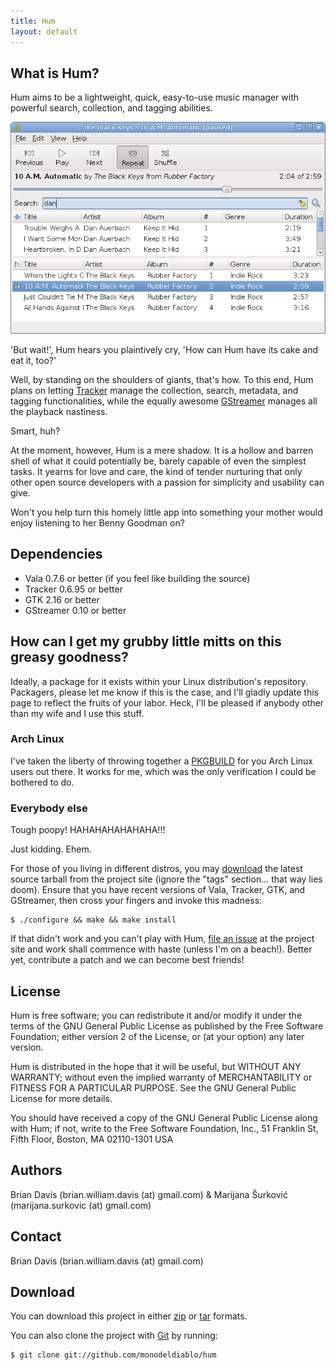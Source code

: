 ```yaml
---
title: Hum
layout: default
---
```


What is Hum?
------------
Hum aims to be a lightweight, quick, easy-to-use music manager with powerful
search, collection, and tagging abilities.

![Hum in action](HumPausedSearch.png)

'But wait!', Hum hears you plaintively cry, 'How can Hum have its cake and eat
it, too?'

Well, by standing on the shoulders of giants, that's how. To this end, Hum
plans on letting [Tracker](http://www.tracker-project.org/) manage the
collection, search, metadata, and tagging functionalities, while the equally
awesome [GStreamer](http://gstreamer.freedesktop.org) manages all the playback
nastiness.

Smart, huh?

At the moment, however, Hum is a mere shadow. It is a hollow and barren shell
of what it could potentially be, barely capable of even the simplest tasks. It
yearns for love and care, the kind of tender nurturing that only other open
source developers with a passion for simplicity and usability can give.

Won't you help turn this homely little app into something your mother would
enjoy listening to her Benny Goodman on?

Dependencies
------------
 * Vala 0.7.6 or better (if you feel like building the source)
 * Tracker 0.6.95 or better
 * GTK 2.16 or better
 * GStreamer 0.10 or better

How can I get my grubby little mitts on this greasy goodness?
-------------------------------------------------------------
Ideally, a package for it exists within your Linux distribution's repository.
Packagers, please let me know if this is the case, and I'll gladly update this
page to reflect the fruits of your labor. Heck, I'll be pleased if anybody
other than my wife and I use this stuff.

### Arch Linux ###
I've taken the liberty of throwing together a
[PKGBUILD](http://github.com/downloads/monodeldiablo/hum/PKGBUILD) for you Arch
Linux users out there. It works for me, which was the only verification I could
be bothered to do.

### Everybody else ###
Tough poopy! HAHAHAHAHAHAHA!!!

Just kidding. Ehem.

For those of you living in different distros, you may
[download](http://github.com/monodeldiablo/hum/downloads) the latest source
tarball from the project site (ignore the "tags" section... that way lies
doom). Ensure that you have recent versions of Vala, Tracker, GTK, and
GStreamer, then cross your fingers and invoke this madness:

    $ ./configure && make && make install

If that didn't work and you can't play with Hum,
[file an issue](http://github.com/monodeldiablo/hum/issues) at the project site
and work shall commence with haste (unless I'm on a beach!). Better yet,
contribute a patch and we can become best friends!

License
-------
Hum is free software; you can redistribute it and/or modify it under the terms of the GNU General Public License as published by the Free Software Foundation; either version 2 of the License, or (at your option) any later version.

Hum is distributed in the hope that it will be useful, but WITHOUT ANY WARRANTY; without even the implied warranty of MERCHANTABILITY or FITNESS FOR A PARTICULAR PURPOSE.  See the GNU General Public License for more details.

You should have received a copy of the GNU General Public License along with Hum; if not, write to the Free Software Foundation, Inc., 51 Franklin St, Fifth Floor, Boston, MA  02110-1301  USA

Authors
-------
Brian Davis (brian.william.davis (at) gmail.com) & Marijana Šurković (marijana.surkovic (at) gmail.com)

Contact
-------
Brian Davis (brian.william.davis (at) gmail.com)

Download
--------
You can download this project in either [zip](http://github.com/monodeldiablo/hum/zipball/master) or [tar](http://github.com/monodeldiablo/hum/tarball/master) formats.

You can also clone the project with [Git](http://git-scm.com) by running:

    $ git clone git://github.com/monodeldiablo/hum
